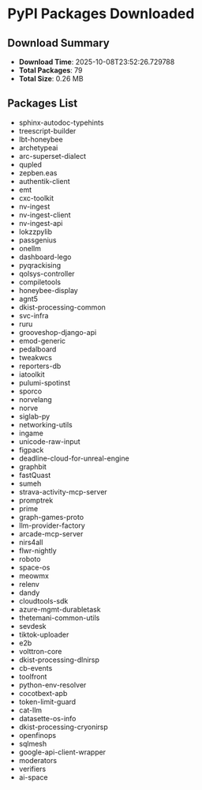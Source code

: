# PyPI Packages Downloaded

## Download Summary
- **Download Time**: 2025-10-08T23:52:26.729788
- **Total Packages**: 79
- **Total Size**: 0.26 MB

## Packages List
- sphinx-autodoc-typehints
- treescript-builder
- lbt-honeybee
- archetypeai
- arc-superset-dialect
- qupled
- zepben.eas
- authentik-client
- emt
- cxc-toolkit
- nv-ingest
- nv-ingest-client
- nv-ingest-api
- lokzzpylib
- passgenius
- onellm
- dashboard-lego
- pyqrackising
- qolsys-controller
- compiletools
- honeybee-display
- agnt5
- dkist-processing-common
- svc-infra
- ruru
- grooveshop-django-api
- emod-generic
- pedalboard
- tweakwcs
- reporters-db
- iatoolkit
- pulumi-spotinst
- sporco
- norvelang
- norve
- siglab-py
- networking-utils
- ingame
- unicode-raw-input
- figpack
- deadline-cloud-for-unreal-engine
- graphbit
- fastQuast
- sumeh
- strava-activity-mcp-server
- promptrek
- prime
- graph-games-proto
- llm-provider-factory
- arcade-mcp-server
- nirs4all
- flwr-nightly
- roboto
- space-os
- meowmx
- relenv
- dandy
- cloudtools-sdk
- azure-mgmt-durabletask
- thetemani-common-utils
- sevdesk
- tiktok-uploader
- e2b
- volttron-core
- dkist-processing-dlnirsp
- cb-events
- toolfront
- python-env-resolver
- cocotbext-apb
- token-limit-guard
- cat-llm
- datasette-os-info
- dkist-processing-cryonirsp
- openfinops
- sqlmesh
- google-api-client-wrapper
- moderators
- verifiers
- ai-space

